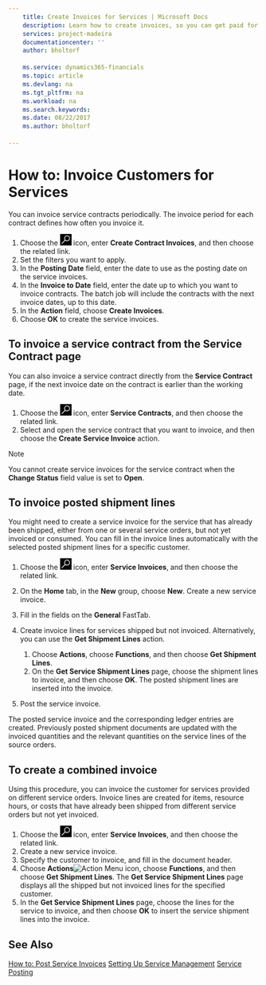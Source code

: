 ```yaml
---
    title: Create Invoices for Services | Microsoft Docs
    description: Learn how to create invoices, so you can get paid for your service.
    services: project-madeira
    documentationcenter: ''
    author: bholtorf

    ms.service: dynamics365-financials
    ms.topic: article
    ms.devlang: na
    ms.tgt_pltfrm: na
    ms.workload: na
    ms.search.keywords:
    ms.date: 08/22/2017
    ms.author: bholtorf

---
```

# How to: Invoice Customers for Services
You can invoice service contracts periodically. The invoice period for each contract defines how often you invoice it.  
  
1. Choose the ![Search for Page or Report](media/ui-search/search_small.png "Search for Page or Report icon") icon, enter **Create Contract Invoices**, and then choose the related link.  
2. Set the filters you want to apply.  
3. In the **Posting Date** field, enter the date to use as the posting date on the service invoices.  
4. In the **Invoice to Date** field, enter the date up to which you want to invoice contracts. The batch job will include the contracts with the next invoice dates, up to this date.  
5. In the **Action** field, choose **Create Invoices**.  
6. Choose **OK** to create the service invoices.  
  
## To invoice a service contract from the Service Contract page  
You can also invoice a service contract directly from the **Service Contract** page, if the next invoice date on the contract is earlier than the working date.

1. Choose the ![Search for Page or Report](media/ui-search/search_small.png "Search for Page or Report icon") icon, enter **Service Contracts**, and then choose the related link.  
2. Select and open the service contract that you want to invoice, and then choose the **Create Service Invoice** action.  
  
> [!NOTE]  
>  You cannot create service invoices for the service contract when the **Change Status** field value is set to **Open**.  

## To invoice posted shipment lines  
You might need to create a service invoice for the service that has already been shipped, either from one or several service orders, but not yet invoiced or consumed. You can fill in the invoice lines automatically with the selected posted shipment lines for a specific customer.  

1. Choose the ![Search for Page or Report](media/ui-search/search_small.png "Search for Page or Report icon") icon, enter **Service Invoices**, and then choose the related link.  
2. On the **Home** tab, in the **New** group, choose **New**. Create a new service invoice.  
3. Fill in the fields on the **General** FastTab.  
4. Create invoice lines for services shipped but not invoiced. Alternatively, you can use the **Get Shipment Lines** action.  
  
    1. Choose **Actions**, choose **Functions**, and then choose **Get Shipment Lines**.  
    2. On the **Get Service Shipment Lines** page, choose the shipment lines to invoice, and then choose **OK**. The posted shipment lines are inserted into the invoice.  
  
5. Post the service invoice.  
  
 The posted service invoice and the corresponding ledger entries are created. Previously posted shipment documents are updated with the invoiced quantities and the relevant quantities on the service lines of the source orders.  

## To create a combined invoice  
Using this procedure, you can invoice the customer for services provided on different service orders. Invoice lines are created for items, resource hours, or costs that have already been shipped from different service orders but not yet invoiced.  

1. Choose the ![Search for Page or Report](media/ui-search/search_small.png "Search for Page or Report icon") icon, enter **Service Invoices**, and then choose the related link.  
2. Create a new service invoice.  
3. Specify the customer to invoice, and fill in the document header.  
4. Choose **Actions**![Action Menu icon](../media/actionmenuicon.png "actionMenuIcon"), choose **Functions**, and then choose **Get Shipment Lines**. The **Get Service Shipment Lines** page displays all the shipped but not invoiced lines for the specified customer.  
5. In the **Get Service Shipment Lines** page, choose the lines for the service to invoice, and then choose **OK** to insert the service shipment lines into the invoice.  

## See Also
[How to: Post Service Invoices](service-how-to-post-service-orders.md)
[Setting Up Service Management](service-setup-service)
[Service Posting](service-service-posting.md)